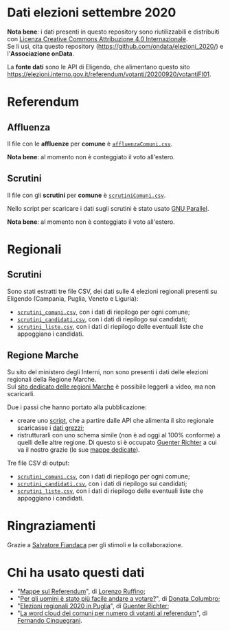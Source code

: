 # Dati elezioni settembre 2020

**Nota bene**: i dati presenti in questo repository sono riutilizzabili e distribuiti con [Licenza Creative Commons Attribuzione 4.0 Internazionale](https://creativecommons.org/licenses/by/4.0/deed.it).<br>
Se li usi, cita questo repository (https://github.com/ondata/elezioni_2020/) e l'**Associazione onData**.

La **fonte dati** sono le API di Eligendo, che alimentano questo sito <https://elezioni.interno.gov.it/referendum/votanti/20200920/votantiFI01>.

# Referendum

## Affluenza

Il file con le **affluenze** per **comune** è [`affluenzaComuni.csv`](https://github.com/ondata/elezioni_2020/raw/master/referendum/output/affluenzaComuni.csv).

**Nota bene**: al momento non è conteggiato il voto all'estero.

## Scrutini

Il file con gli **scrutini** per **comune** è [`scrutiniComuni.csv`](https://github.com/ondata/elezioni_2020/raw/master/referendum/output/scrutiniComuni.csv).

Nello script per scaricare i dati sugli scrutini è stato usato [GNU Parallel](https://www.gnu.org/software/parallel/).

**Nota bene**: al momento non è conteggiato il voto all'estero.

# Regionali

## Scrutini

Sono stati estratti tre file CSV, dei dati sulle 4 elezioni regionali presenti su Eligendo (Campania, Puglia, Veneto e Liguria):

- [`scrutini_comuni.csv`](regionali/output/scrutini_comuni.csv), con i dati di riepilogo per ogni comune;
- [`scrutini_candidati.csv`](regionali/output/scrutini_candidati.csv), con i dati di riepilogo sui candidati;
- [`scrutini_liste.csv`](regionali/output/scrutini_liste.csv), con i dati di riepilogo delle eventuali liste che appoggiano i candidati.

## Regione Marche

Su sito del ministero degli Interni, non sono presenti i dati delle elezioni regionali della Regione Marche. <br>
Sul [sito dedicato delle regioni Marche](https://dati.elezioni.marche.it/) è possibile leggerli a video, ma non scaricarli.

Due i passi che hanno portato alla pubblicazione:

- creare uno [script](./regionaliMarche/regionaliMarche.sh), che a partire dalle API che alimenta il sito regionale scaricasse i [dati grezzi](./regionaliMarche/processing);
- ristrutturarli con uno schema simile (non è ad oggi al 100% conforme) a quelli delle altre regione. Di questo si è occupato [Guenter Richter](https://twitter.com/grichter) a cui va il nostro grazie (le sue [mappe dedicate](https://gjrichter.github.io/viz/Elezioni/gallery/Regionali_2020_Marche/)).

Tre file CSV di output:

- [`scrutini_comuni.csv`](regionali/output/scrutini_comuni-marche.csv), con i dati di riepilogo per ogni comune;
- [`scrutini_candidati.csv`](regionali/output/scrutini_candidati-marche.csv), con i dati di riepilogo sui candidati;
- [`scrutini_liste.csv`](regionali/output/scrutini_liste-marche.csv), con i dati di riepilogo delle eventuali liste che appoggiano i candidati.

# Ringraziamenti

Grazie a [Salvatore Fiandaca](https://twitter.com/totofiandaca) per gli stimoli e la collaborazione.

# Chi ha usato questi dati

- "[Mappe sul Referendum](https://twitter.com/Ruffino_Lorenzo/status/1308325183258865664)", di [Lorenzo Ruffino](https://twitter.com/Ruffino_Lorenzo);
- "[Per gli uomini è stato più facile andare a votare?](https://www.instagram.com/p/CFwrnVKFYdl/?igshid=f0wptpkx7bln)", di [Donata Columbro](https://twitter.com/dontyna);
- "[Elezioni regionali 2020 in Puglia](https://gjrichter.github.io/viz/Elezioni/gallery/Regionali_2020_Puglia/)", di [Guenter Richter](https://twitter.com/grichter);
- "[La word cloud dei comuni per numero di votanti al referendum](https://twitter.com/fromAlias/status/1311915787079294976)", di [Fernando Cinquegrani](https://twitter.com/fromAlias).

